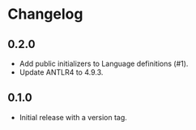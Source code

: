 Changelog
=========

0.2.0
-----

- Add public initializers to Language definitions (#1).
- Update ANTLR4 to 4.9.3.


0.1.0
-----

- Initial release with a version tag.
